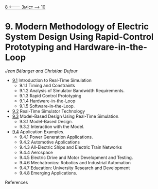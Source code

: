 [8 <--- ](8.md) [   Зміст   ](README.md) [--> 10](10.md)

# 9. Modern Methodology of Electric System Design Using Rapid-Control Prototyping and Hardware-in-the-Loop

*Jean* *Bélanger* *and* *Christian* *Dufour*

- [9.1](9_1,md)    Introduction to Real-Time Simulation 
  - 9.1.1    Timing and Constraints 
  - 9.1.2    Analysis of Simulator Bandwidth Requirements. 
  - 9.1.3    Rapid Control Prototyping 
  - 9.1.4    Hardware-in-the-Loop 
  - 9.1.5    Software-in-the-Loop. 
- [9.2](9_2,md)    Real-Time Simulator Technology 
- [9.3](9_3,md)    Model-Based Design Using Real-Time Simulation. 
  - 9.3.1    Model-Based Design. 
  - 9.3.2    Interaction with the Model. 
- [9.4](9_4,md)    Application Examples. 
  - 9.4.1    Power Generation Applications. 
  - 9.4.2    Automotive Applications 
  - 9.4.3    All-Electric Ships and Electric Train Networks 
  - 9.4.4    Aerospace 
  - 9.4.5    Electric Drive and Motor Development and Testing. 
  - 9.4.6    Mechatronics: Robotics and Industrial Automation 
  - 9.4.7    Education: University Research and Development 
  - 9.4.8    Emerging Applications. 

References 